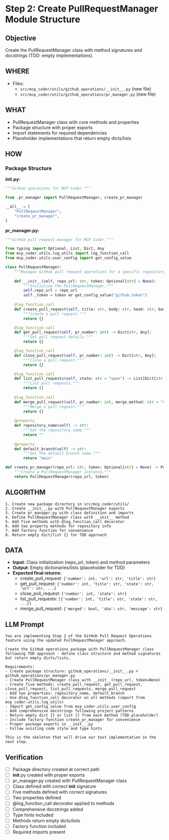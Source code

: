# Step 2: Create PullRequestManager Module Structure

## Objective
Create the PullRequestManager class with method signatures and docstrings (TDD: empty implementations).

## WHERE
- Files: 
  - `src/mcp_coder/utils/github_operations/__init__.py` (new file)
  - `src/mcp_coder/utils/github_operations/pr_manager.py` (new file)

## WHAT
- PullRequestManager class with core methods and properties
- Package structure with proper exports
- Import statements for required dependencies
- Placeholder implementations that return empty dicts/lists

## HOW
### Package Structure
**__init__.py:**
```python
"""GitHub operations for MCP Coder."""

from .pr_manager import PullRequestManager, create_pr_manager

__all__ = [
    "PullRequestManager",
    "create_pr_manager",
]
```

**pr_manager.py:**
```python
"""GitHub pull request manager for MCP Coder."""

from typing import Optional, List, Dict, Any
from mcp_coder.utils.log_utils import log_function_call
from mcp_coder.utils.user_config import get_config_value

class PullRequestManager:
    """Manages GitHub pull request operations for a specific repository."""
    
    def __init__(self, repo_url: str, token: Optional[str] = None):
        """Initialize the PullRequestManager."""
        self.repo_url = repo_url
        self._token = token or get_config_value("github.token")
    
    @log_function_call
    def create_pull_request(self, title: str, body: str, head: str, base: str = "main") -> Dict[str, Any]:
        """Create a pull request."""
        return {}

    @log_function_call  
    def get_pull_request(self, pr_number: int) -> Dict[str, Any]:
        """Get pull request details."""
        return {}

    @log_function_call
    def close_pull_request(self, pr_number: int) -> Dict[str, Any]:
        """Close a pull request.""" 
        return {}

    @log_function_call
    def list_pull_requests(self, state: str = "open") -> List[Dict[str, Any]]:
        """List pull requests."""
        return []
    
    @log_function_call
    def merge_pull_request(self, pr_number: int, merge_method: str = "merge") -> Dict[str, Any]:
        """Merge a pull request."""
        return {}
    
    @property
    def repository_name(self) -> str:
        """Get the repository name."""
        return ""
    
    @property
    def default_branch(self) -> str:
        """Get the default branch name."""
        return "main"

def create_pr_manager(repo_url: str, token: Optional[str] = None) -> PullRequestManager:
    """Create a PullRequestManager instance."""
    return PullRequestManager(repo_url, token)
```

## ALGORITHM
```
1. Create new package directory in src/mcp_coder/utils/
2. Create __init__.py with PullRequestManager exports
3. Create pr_manager.py with class definition and imports
4. Define PullRequestManager class with __init__ method
5. Add five methods with @log_function_call decorator
6. Add two property methods for repository info
7. Add factory function for convenience
8. Return empty dict/list {} for TDD approach
```

## DATA
- **Input**: Class initialization (repo_url, token) and method parameters
- **Output**: Empty dictionaries/lists (placeholder for TDD)
- **Expected final returns**:
  - create_pull_request: `{'number': int, 'url': str, 'title': str}`
  - get_pull_request: `{'number': int, 'title': str, 'state': str, 'url': str, ...}`
  - close_pull_request: `{'number': int, 'state': str}`
  - list_pull_requests: `[{'number': int, 'title': str, 'state': str, ...}]`
  - merge_pull_request: `{'merged': bool, 'sha': str, 'message': str}`

## LLM Prompt
```
You are implementing Step 2 of the GitHub Pull Request Operations feature using the updated PullRequestManager approach.

Create the GitHub operations package with PullRequestManager class following TDD approach - define class structure and method signatures but return empty dicts/lists.

Requirements:
- Create package structure: github_operations/__init__.py + github_operations/pr_manager.py
- Create PullRequestManager class with __init__(repo_url, token=None)
- Create five methods: create_pull_request, get_pull_request, close_pull_request, list_pull_requests, merge_pull_request
- Add two properties: repository_name, default_branch
- Use @log_function_call decorator on all methods (import from mcp_coder.utils.log_utils)
- Import get_config_value from mcp_coder.utils.user_config
- Add comprehensive docstrings following project patterns
- Return empty dict {} or list [] from each method (TDD placeholder)
- Include factory function create_pr_manager for convenience
- Proper package exports in __init__.py
- Follow existing code style and type hints

This is the skeleton that will drive our test implementation in the next step.
```

## Verification
- [ ] Package directory created at correct path
- [ ] __init__.py created with proper exports
- [ ] pr_manager.py created with PullRequestManager class
- [ ] Class defined with correct __init__ signature
- [ ] Five methods defined with correct signatures
- [ ] Two properties defined
- [ ] @log_function_call decorator applied to methods
- [ ] Comprehensive docstrings added
- [ ] Type hints included
- [ ] Methods return empty dicts/lists
- [ ] Factory function included
- [ ] Required imports present
